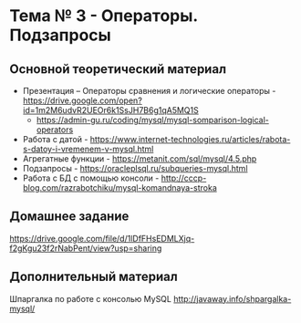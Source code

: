 # Тема № 3 - Операторы. Подзапросы



## Основной теоретический материал

- Презентация – Операторы сравнения и логические операторы - https://drive.google.com/open?id=1m2M6udvR2UEOr6k1SsJH7B6g1qA5MQ1S
  - https://admin-gu.ru/coding/mysql/mysql-somparison-logical-operators
- Работа с датой - https://www.internet-technologies.ru/articles/rabota-s-datoy-i-vremenem-v-mysql.html
- Агрегатные функции - https://metanit.com/sql/mysql/4.5.php
- Подзапросы - https://oracleplsql.ru/subqueries-mysql.html
- Работа с БД с помощью консоли - http://cccp-blog.com/razrabotchiku/mysql-komandnaya-stroka



## Домашнее задание

https://drive.google.com/file/d/1lDfFHsEDMLXjq-f2gKgu23f2rNabPent/view?usp=sharing



## Дополнительный материал

Шпаргалка по работе с консолью MySQL http://javaway.info/shpargalka-mysql/
